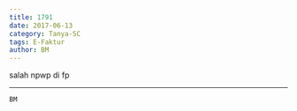 ```yaml
---
title: 1791
date: 2017-06-13
category: Tanya-SC
tags: E-Faktur
author: BM
---
```


salah npwp di fp

---



`BM`
